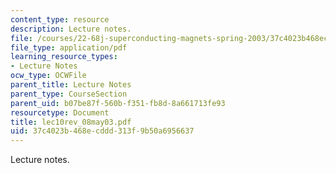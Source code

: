 ```yaml
---
content_type: resource
description: Lecture notes.
file: /courses/22-68j-superconducting-magnets-spring-2003/37c4023b468ecddd313f9b50a6956637_lec10rev_08may03.pdf
file_type: application/pdf
learning_resource_types:
- Lecture Notes
ocw_type: OCWFile
parent_title: Lecture Notes
parent_type: CourseSection
parent_uid: b07be87f-560b-f351-fb8d-8a661713fe93
resourcetype: Document
title: lec10rev_08may03.pdf
uid: 37c4023b-468e-cddd-313f-9b50a6956637
---
```

Lecture notes.

